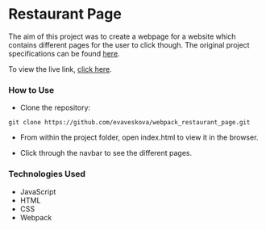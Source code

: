 # Restaurant Page
The aim of this project was to create a webpage for a website which contains different pages for the user to click though.
The original project specifications can be found [here](https://www.theodinproject.com/courses/javascript/lessons/restaurant-page).

To view the live link, [click here](https://rawcdn.githack.com/evaveskova/webpack_restaurant_page/872afb69152b12f515822af4f870f91155e15543/dist/index.html).

### How to Use
* Clone the repository:
```
git clone https://github.com/evaveskova/webpack_restaurant_page.git
```

* From within the project folder, open index.html to view it in the browser.

* Click through the navbar to see the different pages.

### Technologies Used
* JavaScript
* HTML
* CSS
* Webpack
